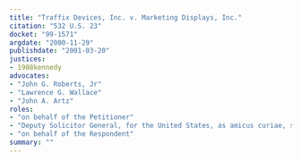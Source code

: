 ```yaml
---
title: "Traffix Devices, Inc. v. Marketing Displays, Inc."
citation: "532 U.S. 23"
docket: "99-1571"
argdate: "2000-11-29"
publishdate: "2001-03-20"
justices:
- 1988kennedy
advocates:
- "John G. Roberts, Jr"
- "Lawrence G. Wallace"
- "John A. Artz"
roles:
- "on behalf of the Petitioner"
- "Deputy Solicitor General, for the United States, as amicus curiae, supporting the Petitioners"
- "on behalf of the Respondent"
summary: ""
---
```


